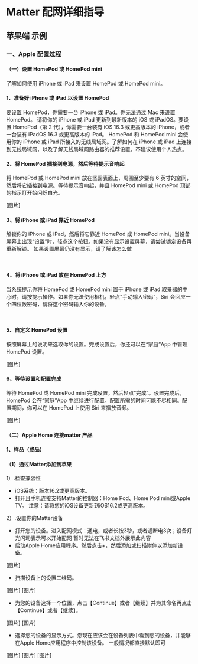 # Matter 配网详细指导

## 苹果端 示例
### 一、Apple 配置过程
#### （一）设置 HomePod 或 HomePod mini
了解如何使用 iPhone 或 iPad 来设置 HomePod 或 HomePod mini。
#### 1、准备好 iPhone 或 iPad 以设置 HomePod
要设置 HomePod，你需要一台 iPhone 或 iPad。你无法通过 Mac 来设置 HomePod。 
请将你的 iPhone 或 iPad 更新到最新版本的 iOS 或 iPadOS。要设置 HomePod（第 2 代），你需要一台装有 iOS 16.3 或更高版本的 iPhone，或者一台装有 iPadOS 16.3 或更高版本的 iPad。
HomePod 和 HomePod mini 会使用你的 iPhone 或 iPad 所接入的无线局域网。了解如何在 iPhone 或 iPad 上连接到无线局域网，以及了解无线局域网路由器的推荐设置。不建议使用个人热点。
 
#### 2、将 HomePod 插接到电源，然后等待提示音响起
将 HomePod 或 HomePod mini 放在坚固表面上，周围至少要有 6 英寸的空间，然后将它插接到电源。等待提示音响起，并且 HomePod mini 或 HomePod 顶部的指示灯开始闪烁白光。
 
[图片]
 
#### 3、将 iPhone 或 iPad 靠近 HomePod
解锁你的 iPhone 或 iPad，然后将它靠近 HomePod 或 HomePod mini。当设备屏幕上出现“设置”时，轻点这个按钮。如果没有显示设置屏幕，请尝试锁定设备再重新解锁。
如果设置屏幕仍没有显示，请了解该怎么做
 
 
#### 4、将 iPhone 或 iPad 放在 HomePod 上方
当系统提示你将 HomePod 或 HomePod mini 置于 iPhone 或 iPad 取景器的中心时，请按提示操作。如果你无法使用相机，轻点“手动输入密码”，Siri 会回应一个四位数密码，请将这个密码输入你的设备。
 
 
#### 5、自定义 HomePod 设置
按照屏幕上的说明来选取你的设置。完成设置后，你还可以在“家庭”App 中管理 HomePod 设置。
 
[图片]
 
#### 6、等待设置和配置完成
等待 HomePod 或 HomePod mini 完成设置，然后轻点“完成”。设置完成后，HomePod 会在“家庭”App 中继续进行配置。配置所需的时间可能不尽相同。配置期间，你可以在 HomePod 上使用 Siri 来播放音频。
 
[图片]


#### （二）Apple Home 连接matter 产品
#### 1、样品（成品）
#### （1）通过Matter添加到苹果
 1）.检查兼容性

- iOS系统：版本16.2或更高版本。
- 打开且手机连接支持Matter的控制器：Home Pod、Home Pod mini或Apple TV。
注意：请将您的iOS设备更新到iOS16.2或更高版本。

2）.设置你的Matter设备

- 打开您的设备。进入配网模式：通电，或者长按3秒，或者通断电3次；设备灯光闪动表示可以开始配网
暂时无法在飞书文档外展示此内容
- 启动Apple Home应用程序。然后点击+，然后添加或扫描附件以添加新设备。

[图片]

- 扫描设备上的设置二维码。

[图片]
[图片]

- 为您的设备选择一个位置，点击【Continue】或者【继续】并为其命名再点击【Continue】或者【继续】。

[图片]
[图片]

- 选择您的设备的显示方式。您现在应该会在设备列表中看到您的设备，并能够在Apple Home应用程序中控制该设备。
一般情况都直接默认即可

[图片]
[图片]
[图片]